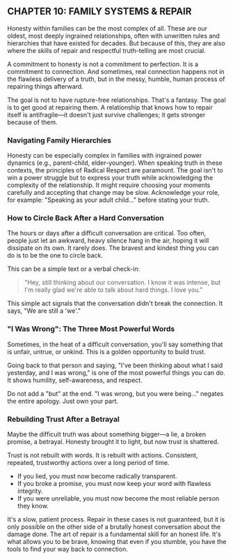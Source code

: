 ## CHAPTER 10: FAMILY SYSTEMS & REPAIR

Honesty within families can be the most complex of all. These are our oldest, most deeply ingrained relationships, often with unwritten rules and hierarchies that have existed for decades. But because of this, they are also where the skills of repair and respectful truth-telling are most crucial.

A commitment to honesty is not a commitment to perfection. It is a commitment to connection. And sometimes, real connection happens not in the flawless delivery of a truth, but in the messy, humble, human process of repairing things afterward.

The goal is not to have rupture-free relationships. That's a fantasy. The goal is to get good at repairing them. A relationship that knows how to repair itself is antifragile—it doesn't just survive challenges; it gets stronger because of them.

### Navigating Family Hierarchies

Honesty can be especially complex in families with ingrained power dynamics (e.g., parent-child, elder-younger). When speaking truth in these contexts, the principles of Radical Respect are paramount. The goal isn't to win a power struggle but to express your truth while acknowledging the complexity of the relationship. It might require choosing your moments carefully and accepting that change may be slow. Acknowledge your role, for example: "Speaking as your adult child..." before stating your truth.

### How to Circle Back After a Hard Conversation

The hours or days after a difficult conversation are critical. Too often, people just let an awkward, heavy silence hang in the air, hoping it will dissipate on its own. It rarely does. The bravest and kindest thing you can do is to be the one to circle back.

This can be a simple text or a verbal check-in:
> "Hey, still thinking about our conversation. I know it was intense, but I'm really glad we're able to talk about hard things. I love you."

This simple act signals that the conversation didn't break the connection. It says, "We are still a 'we'."

### "I Was Wrong": The Three Most Powerful Words

Sometimes, in the heat of a difficult conversation, you'll say something that is unfair, untrue, or unkind. This is a golden opportunity to build trust.

Going back to that person and saying, "I've been thinking about what I said yesterday, and I was wrong," is one of the most powerful things you can do. It shows humility, self-awareness, and respect.

Do not add a "but" at the end. "I was wrong, but you were being..." negates the entire apology. Just own your part.

### Rebuilding Trust After a Betrayal

Maybe the difficult truth was about something bigger—a lie, a broken promise, a betrayal. Honesty brought it to light, but now trust is shattered.

Trust is not rebuilt with words. It is rebuilt with actions. Consistent, repeated, trustworthy actions over a long period of time.

*   If you lied, you must now become radically transparent.
*   If you broke a promise, you must now keep your word with flawless integrity.
*   If you were unreliable, you must now become the most reliable person they know.

It's a slow, patient process. Repair in these cases is not guaranteed, but it is only possible on the other side of a brutally honest conversation about the damage done. The art of repair is a fundamental skill for an honest life. It's what allows you to be brave, knowing that even if you stumble, you have the tools to find your way back to connection. 